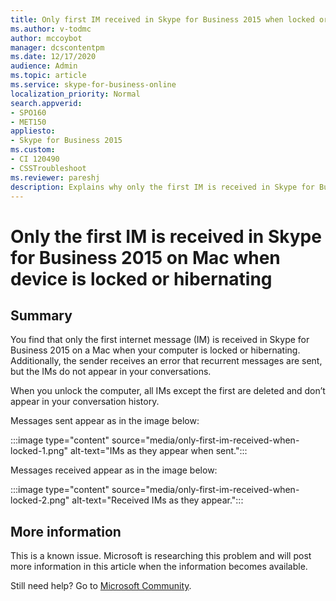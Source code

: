 ```yaml
---
title: Only first IM received in Skype for Business 2015 when locked or hibernating on Mac
ms.author: v-todmc
author: mccoybot
manager: dcscontentpm
ms.date: 12/17/2020
audience: Admin
ms.topic: article
ms.service: skype-for-business-online
localization_priority: Normal
search.appverid:
- SPO160
- MET150
appliesto:
- Skype for Business 2015
ms.custom: 
- CI 120490
- CSSTroubleshoot 
ms.reviewer: pareshj
description: Explains why only the first IM is received in Skype for Business 2015 on a Mac when the device is locked or hibernating. 
---
```


# Only the first IM is received in Skype for Business 2015 on Mac when device is locked or hibernating

## Summary

You find that only the first internet message (IM) is received in Skype for Business 2015 on a Mac when your computer is locked or hibernating. Additionally, the sender receives an error that recurrent messages are sent, but the IMs do not appear in your conversations. 

When you unlock the computer, all IMs except the first are deleted and don’t appear in your conversation history. 

Messages sent appear as in the image below:

:::image type="content" source="media/only-first-im-received-when-locked-1.png" alt-text="IMs as they appear when sent.":::
 
Messages received appear as in the image below:

:::image type="content" source="media/only-first-im-received-when-locked-2.png" alt-text="Received IMs as they appear.":::

## More information

This is a known issue. Microsoft is researching this problem and will post more information in this article when the information becomes available.


Still need help? Go to [Microsoft Community](https://answers.microsoft.com/).